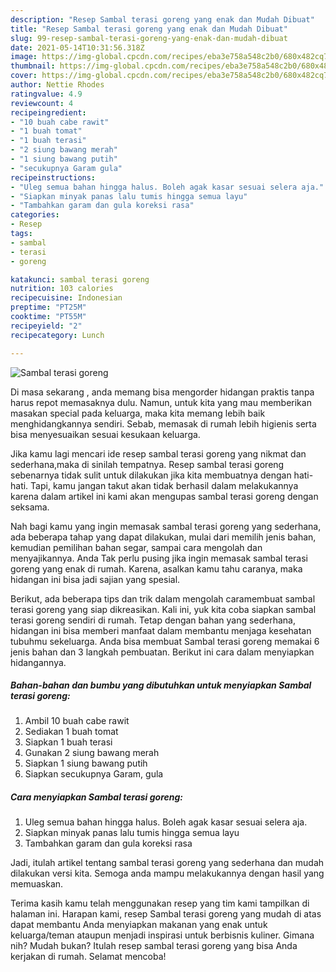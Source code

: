 ```yaml
---
description: "Resep Sambal terasi goreng yang enak dan Mudah Dibuat"
title: "Resep Sambal terasi goreng yang enak dan Mudah Dibuat"
slug: 99-resep-sambal-terasi-goreng-yang-enak-dan-mudah-dibuat
date: 2021-05-14T10:31:56.318Z
image: https://img-global.cpcdn.com/recipes/eba3e758a548c2b0/680x482cq70/sambal-terasi-goreng-foto-resep-utama.jpg
thumbnail: https://img-global.cpcdn.com/recipes/eba3e758a548c2b0/680x482cq70/sambal-terasi-goreng-foto-resep-utama.jpg
cover: https://img-global.cpcdn.com/recipes/eba3e758a548c2b0/680x482cq70/sambal-terasi-goreng-foto-resep-utama.jpg
author: Nettie Rhodes
ratingvalue: 4.9
reviewcount: 4
recipeingredient:
- "10 buah cabe rawit"
- "1 buah tomat"
- "1 buah terasi"
- "2 siung bawang merah"
- "1 siung bawang putih"
- "secukupnya Garam gula"
recipeinstructions:
- "Uleg semua bahan hingga halus. Boleh agak kasar sesuai selera aja."
- "Siapkan minyak panas lalu tumis hingga semua layu"
- "Tambahkan garam dan gula koreksi rasa"
categories:
- Resep
tags:
- sambal
- terasi
- goreng

katakunci: sambal terasi goreng 
nutrition: 103 calories
recipecuisine: Indonesian
preptime: "PT25M"
cooktime: "PT55M"
recipeyield: "2"
recipecategory: Lunch

---
```



![Sambal terasi goreng](https://img-global.cpcdn.com/recipes/eba3e758a548c2b0/680x482cq70/sambal-terasi-goreng-foto-resep-utama.jpg)

Di masa  sekarang , anda memang bisa mengorder hidangan praktis tanpa harus repot memasaknya dulu. Namun, untuk kita yang mau memberikan masakan special pada keluarga, maka kita memang lebih baik menghidangkannya sendiri. Sebab, memasak di rumah lebih higienis serta bisa menyesuaikan sesuai kesukaan keluarga.

Jika kamu lagi mencari ide resep sambal terasi goreng yang nikmat dan sederhana,maka di sinilah tempatnya. Resep sambal terasi goreng  sebenarnya tidak sulit untuk dilakukan jika kita membuatnya dengan hati-hati. Tapi, kamu jangan takut akan tidak berhasil dalam melakukannya 
karena dalam artikel ini kami akan mengupas sambal terasi goreng dengan seksama.  



Nah bagi kamu yang ingin memasak sambal terasi goreng yang sederhana, ada beberapa tahap yang dapat dilakukan, mulai dari memilih jenis bahan, kemudian pemilihan bahan segar, sampai cara mengolah dan menyajikannya. Anda Tak perlu pusing jika ingin memasak sambal terasi goreng yang enak di rumah. Karena, asalkan kamu  tahu caranya, maka hidangan ini bisa jadi sajian yang spesial.

Berikut, ada beberapa tips dan trik dalam mengolah caramembuat sambal terasi goreng yang siap dikreasikan. Kali ini, yuk kita coba siapkan sambal terasi goreng sendiri di rumah. Tetap dengan bahan yang sederhana, hidangan ini bisa memberi manfaat dalam membantu menjaga kesehatan tubuhmu sekeluarga. Anda bisa membuat Sambal terasi goreng memakai 6 jenis bahan dan 3 langkah pembuatan. Berikut ini cara dalam menyiapkan hidangannya.

<!--inarticleads1-->

##### Bahan-bahan dan bumbu yang dibutuhkan untuk menyiapkan Sambal terasi goreng:

1. Ambil 10 buah cabe rawit
1. Sediakan 1 buah tomat
1. Siapkan 1 buah terasi
1. Gunakan 2 siung bawang merah
1. Siapkan 1 siung bawang putih
1. Siapkan secukupnya Garam, gula




<!--inarticleads2-->

##### Cara menyiapkan Sambal terasi goreng:

1. Uleg semua bahan hingga halus. Boleh agak kasar sesuai selera aja.
1. Siapkan minyak panas lalu tumis hingga semua layu
1. Tambahkan garam dan gula koreksi rasa




Jadi, itulah artikel tentang  sambal terasi goreng  yang sederhana dan mudah dilakukan versi kita. Semoga anda mampu melakukannya dengan hasil yang memuaskan. 

Terima kasih kamu telah menggunakan resep yang tim kami tampilkan di halaman ini. Harapan kami, resep  Sambal terasi goreng yang mudah di atas dapat membantu Anda menyiapkan makanan yang enak untuk keluarga/teman ataupun menjadi inspirasi untuk berbisnis kuliner. Gimana nih? Mudah bukan? Itulah resep sambal terasi goreng yang bisa Anda kerjakan di rumah. Selamat mencoba!

